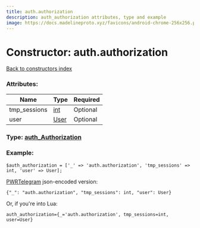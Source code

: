```yaml
---
title: auth.authorization
description: auth_authorization attributes, type and example
image: https://docs.madelineproto.xyz/favicons/android-chrome-256x256.png
---
```

# Constructor: auth.authorization  
[Back to constructors index](index.md)



### Attributes:

| Name     |    Type       | Required |
|----------|---------------|----------|
|tmp\_sessions|[int](../types/int.md) | Optional|
|user|[User](../types/User.md) | Optional|



### Type: [auth\_Authorization](../types/auth_Authorization.md)


### Example:

```
$auth_authorization = ['_' => 'auth.authorization', 'tmp_sessions' => int, 'user' => User];
```  

[PWRTelegram](https://pwrtelegram.xyz) json-encoded version:

```
{"_": "auth.authorization", "tmp_sessions": int, "user": User}
```


Or, if you're into Lua:  


```
auth_authorization={_='auth.authorization', tmp_sessions=int, user=User}

```


